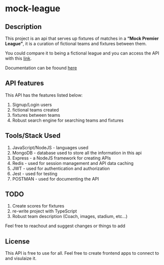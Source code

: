 # mock-league

## Description

This project is an api that serves up fixtures of matches in a **“Mock Premier League”**, it is a curation of fictional teams and fixtures between them.

You could compare it to being a fictional league and you can access the API with this [link](https://mock-league-api.herokuapp.com/ "Mock League API").

Documentation can be foound [here](https://documenter.getpostman.com/view/4848709/TVYAffgb)

## API features

This API has the features listed below:

1. Signup/Login users
1. fictional teams created
1. fixtures between teams
1. Robust search engine for searching teams and fixtures

## Tools/Stack Used

1. JavaScript/NodeJS - languages used
1. MongoDB - database used to store all the information in this api
1. Express - a NodeJS framework for creating APIs
1. Redis - used for session management and API data caching
1. JWT - used for authentication and authorization
1. Jest - used for testing
1. POSTMAN - used for documenting the API

## TODO

1. Create scores for fixtures
1. re-write project with TypeScript
1. Robust team description (Coach, images, stadium, etc...)

Feel free to reachout and suggest changes or things to add

## License

This API is free to use for all. Feel free to create frontend apps to connect to and visulaize it.
